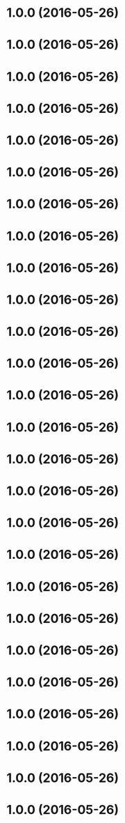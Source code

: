 <a name="1.0.0"></a>
# 1.0.0 (2016-05-26)




<a name="1.0.0"></a>
# 1.0.0 (2016-05-26)




<a name="1.0.0"></a>
# 1.0.0 (2016-05-26)




<a name="1.0.0"></a>
# 1.0.0 (2016-05-26)




<a name="1.0.0"></a>
# 1.0.0 (2016-05-26)




<a name="1.0.0"></a>
# 1.0.0 (2016-05-26)




<a name="1.0.0"></a>
# 1.0.0 (2016-05-26)




<a name="1.0.0"></a>
# 1.0.0 (2016-05-26)




<a name="1.0.0"></a>
# 1.0.0 (2016-05-26)




<a name="1.0.0"></a>
# 1.0.0 (2016-05-26)




<a name="1.0.0"></a>
# 1.0.0 (2016-05-26)




<a name="1.0.0"></a>
# 1.0.0 (2016-05-26)




<a name="1.0.0"></a>
# 1.0.0 (2016-05-26)




<a name="1.0.0"></a>
# 1.0.0 (2016-05-26)




<a name="1.0.0"></a>
# 1.0.0 (2016-05-26)




<a name="1.0.0"></a>
# 1.0.0 (2016-05-26)




<a name="1.0.0"></a>
# 1.0.0 (2016-05-26)




<a name="1.0.0"></a>
# 1.0.0 (2016-05-26)




<a name="1.0.0"></a>
# 1.0.0 (2016-05-26)




<a name="1.0.0"></a>
# 1.0.0 (2016-05-26)




<a name="1.0.0"></a>
# 1.0.0 (2016-05-26)




<a name="1.0.0"></a>
# 1.0.0 (2016-05-26)




<a name="1.0.0"></a>
# 1.0.0 (2016-05-26)




<a name="1.0.0"></a>
# 1.0.0 (2016-05-26)




<a name="1.0.0"></a>
# 1.0.0 (2016-05-26)




<a name="1.0.0"></a>
# 1.0.0 (2016-05-26)





